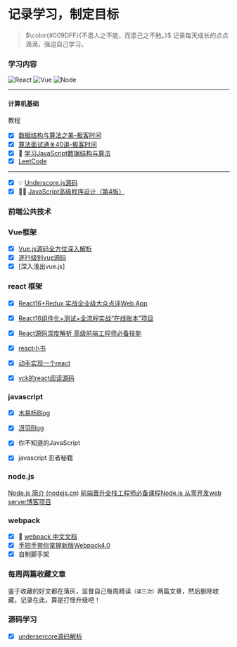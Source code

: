 # 记录学习，制定目标

> $\color{#009DFF}{不患人之不能，而患己之不勉。}$
> 记录每天成长的点点滴滴，强迫自己学习。

### 学习内容
![React](https://img.shields.io/badge/-React-333333?style=flat&logo=react)
![Vue](https://img.shields.io/badge/-Vue-333333?style=flat&logo=vue.js)
![Node](https://img.shields.io/badge/-Node-333333?style=flat&logo=node.js)

---
#### 计算机基础

教程

- [x] [数据结构与算法之美-极客时间 ](https://time.geekbang.org/column/intro/126)
- [x] [算法面试通关40讲-极客时间](https://time.geekbang.org/course/intro/130)
- [x] 🔮 [学习JavaScript数据结构与算法](https://weread.qq.com/web/reader/99732570718ff67e997e35bkc81322c012c81e728d9d180)
- [x] [LeetCode](https://leetcode-cn.com/)

---



- [x] 💡  [Underscore.js源码](https://www.underscorejs.com.cn/)
- [x] 💃🏻  [JavaScript高级程序设计（第4版） ](https://weread.qq.com/web/reader/751326d0720befab7514782)

### 前端公共技术

### Vue框架

* [x] [Vue.js源码全方位深入解析](https://coding.imooc.com/class/228.html)
* [x] [逐行级别vue源码](https://github.com/HcySunYang/vue-design)
* [x] [深入浅出vue.js]

### react 框架

* [x] [React16+Redux 实战企业级大众点评Web App](https://coding.imooc.com/class/313.html)
* [x] [React16组件化+测试+全流程实战“在线账本”项目](https://coding.imooc.com/class/302.html)

* [x] [React源码深度解析 高级前端工程师必备技能](https://coding.imooc.com/class/309.html)

* [x] [react小书](http://huziketang.mangojuice.top/books/react/)
* [x] [动手实现一个react](https://juejin.im/post/5ad81c24f265da504c168c85)
* [x] [yck的react阅读源码](https://mp.weixin.qq.com/s/Apsa1vuWur0Au-kbQLbnFw)

### javascript

* [x] [木易杨Blog](https://github.com/yygmind/blog)
* [x] [冴羽Blog](https://github.com/mqyqingfeng/Blog)
* [x] 你不知道的JavaScript
* [x] javascript 忍者秘籍



### node.js

[Node.js 简介 (nodejs.cn)](http://nodejs.cn/learn/introduction-to-nodejs)
[前端晋升全栈工程师必备课程Node.js 从零开发web server博客项目](https://coding.imooc.com/class/chapter/320.html#Anchor)

### webpack

* [x] 🍭 [webpack 中文文档](https://www.webpackjs.com/)
* [x] [手把手带你掌握新版Webpack4.0](https://coding.imooc.com/class/316.html)
* [x] 自制脚手架

### 每周两篇收藏文章

鉴于收藏的好文都在落灰，监督自己每周精读`（读三次）`两篇文章，然后删除收藏，记录在此，算是打怪升级吧！

### 源码学习

* [x] [undersercore源码解析](https://yoyoyohamapi.gitbooks.io/undersercore-analysis/content/)
